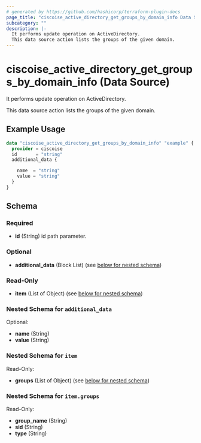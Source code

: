 ```yaml
---
# generated by https://github.com/hashicorp/terraform-plugin-docs
page_title: "ciscoise_active_directory_get_groups_by_domain_info Data Source - terraform-provider-ciscoise"
subcategory: ""
description: |-
  It performs update operation on ActiveDirectory.
  This data source action lists the groups of the given domain.
---
```


# ciscoise_active_directory_get_groups_by_domain_info (Data Source)

It performs update operation on ActiveDirectory.

This data source action lists the groups of the given domain.

## Example Usage

```terraform
data "ciscoise_active_directory_get_groups_by_domain_info" "example" {
  provider = ciscoise
  id       = "string"
  additional_data {

    name  = "string"
    value = "string"
  }
}
```

<!-- schema generated by tfplugindocs -->
## Schema

### Required

- **id** (String) id path parameter.

### Optional

- **additional_data** (Block List) (see [below for nested schema](#nestedblock--additional_data))

### Read-Only

- **item** (List of Object) (see [below for nested schema](#nestedatt--item))

<a id="nestedblock--additional_data"></a>
### Nested Schema for `additional_data`

Optional:

- **name** (String)
- **value** (String)


<a id="nestedatt--item"></a>
### Nested Schema for `item`

Read-Only:

- **groups** (List of Object) (see [below for nested schema](#nestedobjatt--item--groups))

<a id="nestedobjatt--item--groups"></a>
### Nested Schema for `item.groups`

Read-Only:

- **group_name** (String)
- **sid** (String)
- **type** (String)


